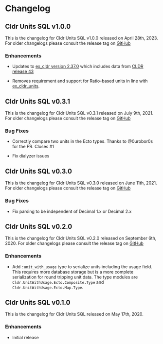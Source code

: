 # Changelog

##  Cldr Units SQL v1.0.0

This is the changelog for Cldr Units SQL v1.0.0 released on April 28th, 2023.  For older changelogs please consult the release tag on [GitHub](https://github.com/elixir-cldr/cldr_units_sql/tags)

### Enhancements

* Updates to [ex_cldr version 2.37.0](https://hex.pm/packages/ex_cldr/2.37.0) which includes data from [CLDR release 43](https://cldr.unicode.org/index/downloads/cldr-43)

* Removes requirement and support for Ratio-based units in line with [ex_cldr_units](htttps://github.com/elixir-cldr/cldr_units).

##  Cldr Units SQL v0.3.1

This is the changelog for Cldr Units SQL v0.3.1 released on July 9th, 2021.  For older changelogs please consult the release tag on [GitHub](https://github.com/elixir-cldr/cldr_units_sql/tags)

### Bug Fixes

* Correctly compare two units in the Ecto types. Thanks to @0urobor0s for the PR. Closes #1

* Fix dialyzer issues

##  Cldr Units SQL v0.3.0

This is the changelog for Cldr Units SQL v0.3.0 released on June 11th, 2021.  For older changelogs please consult the release tag on [GitHub](https://github.com/elixir-cldr/cldr_units_sql/tags)

### Bug Fixes

* Fix parsing to be independent of Decimal 1.x or Decimal 2.x

##  Cldr Units SQL v0.2.0

This is the changelog for Cldr Units SQL v0.2.0 released on September 6th, 2020.  For older changelogs please consult the release tag on [GitHub](https://github.com/elixir-cldr/cldr_units_sql/tags)

### Enhancements

* Add `:unit_with_usage` type to serialize units including the usage field. This requires more database storage but is a more complete serialization for round tripping unit data. The type modules are `Cldr.UnitWithUsage.Ecto.Composite.Type` and `Cldr.UnitWithUsage.Ecto.Map.Type`.

## Cldr Units SQL v0.1.0

This is the changelog for Cldr Units SQL released on May 17th, 2020.

### Enhancements

* Initial release
